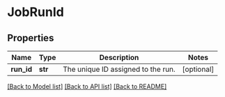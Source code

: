 # JobRunId

## Properties
Name | Type | Description | Notes
------------ | ------------- | ------------- | -------------
**run_id** | **str** | The unique ID assigned to the run. | [optional] 

[[Back to Model list]](../README.md#documentation-for-models) [[Back to API list]](../README.md#documentation-for-api-endpoints) [[Back to README]](../README.md)


